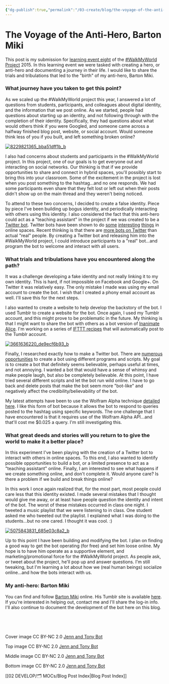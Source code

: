 ```yaml
---
{"dg-publish":true,"permalink":"/03-create/blog/the-voyage-of-the-anti-hero-barton-miki/","title":"The  Voyage of the Anti-Hero, Barton Miki","tags":["twitter","walkmyworld"]}
---
```


# The  Voyage of the Anti-Hero, Barton Miki

This post is my submission for [learning event eight](https://sites.google.com/site/walkmyworldproject/2015-learning-events/the-journey) of the [#WalkMyWorld Project](https://sites.google.com/site/walkmyworldproject/) 2015. In this learning event we were tasked with creating a hero, or anti-hero and documenting a journey in their life. I would like to share the trials and tribulations that led to the "birth" of my anti-hero, Barton Miki.

### What journey have you taken to get this point?

As we scaled up the #WalkMyWorld project this year, I answered a lot of questions from students, participants, and colleagues about digital identity, and the information that we post online. As we started, people had questions about starting up an identity, and not following through with the completion of their identity. Specifically, they had questions about what would others think if you were Googled, and someone came across a halfway finished blog post, website, or social account. Would someone think less of you if you built, and left something broken online?

[![8229821365_bba51dff1b_b](images/8229821365_bba51dff1b_b-750x380.jpg)](http://wiobyrne.com/wp-content/uploads/2015/03/8229821365_bba51dff1b_b.jpg)

I also had concerns about students and participants in the #WalkMyWorld project. In this project, one of our goals is to get everyone out and interacting on social networks. Our thinking is that if we provide opportunities to share and connect in hybrid spaces, you'll possibly start to bring this into your classroom. Some of the excitement in the project is lost when you post something to the hashtag...and no one responds. We had some participants even share that they felt lost or left out when their posts didn't show up on the main thread and they weren't being noticed.

To attend to these two concerns, I decided to create a false identity. Piece by piece I've been building up bogus identity, and periodically interacting with others using this identity. I also considered the fact that this anti-hero could act as a "teaching assistant" in the project if we was created to be a [Twitter bot](http://en.wikipedia.org/wiki/Twitterbot). Twitter bots have been shown to do [some](http://www.theguardian.com/technology/shortcuts/2014/aug/12/eight-twitterbots-worth-following) [interesting](http://www.newyorker.com/tech/elements/the-rise-of-twitter-bots) [things](http://qz.com/279139/the-17-best-bots-on-twitter/) in online spaces. Recent thinking is that there are [more bots on Twitter](http://www.fastcompany.com/3031500/how-twitter-bots-fool-you-into-thinking-they-are-real-people) than actual "real" people. By creating a Twitter bot and releasing him into the #WalkMyWorld project, I could introduce participants to a "real" bot...and program the bot to welcome and interact with all users.

### What trials and tribulations have you encountered along the path?

It was a challenge developing a fake identity and not really linking it to my own identity. This is hard, if not impossible on Facebook and Google+. On Twitter it was relatively easy. The only mistake I made was using my email account to create the bot. I wish that I created a phony email account as well. I'll save this for the next steps.

I also wanted to create a website to help develop the backstory of the bot. I used Tumblr to create a website for the bot. Once again, I used my Tumblr account, and this might prove to be problematic in the future. My thinking is that I might want to share the bot with others as a bot version of [Inanimate Alice](http://www.inanimatealice.com/). I'm working on a series of [IFTTT recipes](https://ifttt.com/) that will automatically post to the Tumblr account.

[![3661636220_de9ecf6b93_b](images/3661636220_de9ecf6b93_b-287x300.jpg)](http://wiobyrne.com/wp-content/uploads/2015/03/3661636220_de9ecf6b93_b.jpg)

Finally, I researched exactly how to make a Twitter bot. There are [numerous opportunities](http://lmgtfy.com/?q=how+to+make+a+twitter+bot) to create a bot using different programs and scripts. My goal is to create a bot that definitely seems believable, perhaps useful at times, and not annoying. I wanted a bot that would have a sense of whimsy and make people laugh, but also be completely believable. At this point, I have tried several different scripts and let the bot run wild online. I have to go back and delete posts that make the bot seem more "bot-like" and negatively affect the credibility/believability of the bot.

My latest attempts have been to use the Wolfram Alpha technique [detailed here](http://www.labnol.org/internet/write-twitter-bot/27902/). I like this form of bot because it allows the bot to respond to queries posted to the hashtag using specific keywords. The one challenge that I have encountered is that it requires use of the Wolfram Alpha API...and that'll cost me $0.025 a query. I'm still investigating this.

### What great deeds and stories will you return to to give the world to make it a better place?

In this experiment I've been playing with the creation of a Twitter bot to interact with others in online spaces. To this end, I also wanted to identify possible opportunities to build a bot, or a limited presence to act as a "teaching assistant" online. Finally, I am interested to see what happens if we create something online, and don't complete it. Would anyone care? Is there a problem if we build and break things online?

In this work I once again realized that, for the most part, most people could care less that this identity existed. I made several mistakes that I thought would give me away, or at least have people question the identity and intent of the bot. The worst of these mistakes occurred in class one night. I tweeted a music playlist that we were listening to in class. One student asked me who tweeted out the playlist. I explained what I was doing to the students...but no one cared. I thought it was cool. :)

[![5075843831_685e03c8a2_b](images/5075843831_685e03c8a2_b-300x300.jpg)](http://wiobyrne.com/wp-content/uploads/2015/03/5075843831_685e03c8a2_b.jpg)

Up to this point I have been building and modifying the bot. I plan on finding a good way to get the bot operating (for free) and set him loose online. My hope is to have him operate as a supportive element, and marketing/promotional force for the #WalkMyWorld project. As people ask, or tweet about the project, he'll pop up and answer questions. I'm still tweaking, but I'm learning a lot about how we (real human beings) socialize online...and how the bots interact with us.

### My anti-hero: Barton Miki

You can find and follow [Barton Miki](https://twitter.com/BartonMiki) online. His Tumblr site is available [here](http://bartonmiki.tumblr.com/). If you're interested in helping out, contact me and I'll share the log-in info. I'll also continue to document the development of the bot here on this blog.

 

 

Cover image CC BY-NC 2.0 [Jenn and Tony Bot](https://www.flickr.com/photos/ittybittiesforyou/4666668619/in/photolist-8aW6rE-cs8fy9-beAAvX-eLv9n4-erg42Q-8EbehC-8z7RhN-cve7Gq-8aWx7N-87r5WC-8iq4u7-aNniSr-fMJorq-a7R4nt-78J5k8-8aRCMc-FNTsd-87nTZM-8ha6jx-8fKKTd-jDCsj8-4fAYFs-8aSMw2-b5JXqV-87Drni-53TpAy-beAAhH-91GwWf-8aRCbB-8aW61L-87r5Qb-879SeQ-9RDcEh-8aUWbw-beAzT4-dxeYXT-jDBv6e-8aRC5x-kwXod-dkb1Qq-88dAg8-241wbL-87PG2K-9PKW19-aNniHp-mUvPEJ-6EwvYN-exr1jG-bzb7NF-4FGTtj)

Top image CC BY-NC 2.0 [Jenn and Tony Bot](https://www.flickr.com/photos/ittybittiesforyou/8229821365/in/photolist-dxeZaP-8nveYa-8aUV3w-6US1Cd-9jc6nd-5T6hw9-bHmk8p-pm5abc-8CBrZb-9dSJPN-f923Wh-8aWxjJ-87nTZM-4ZAJBL-8FBFHG-67FsHu-8VsNo7-6vmmKg-7pVxq2-6AQJ3V-nbSpdn-8nvfe8-8hu6up-8nA4gg-nCuhDe-8Jx2pV-8aWwFL-9n99D9-aLR3dM-6oNj2q-8etMhF-9jbX8A-9n66zv-88dAbr-8vkHN1-aNmsXv-91Dqjp-8nA44K-a3vWNd-99tgk4-in1xmu-fKPVS-879SgE-6tbGq2-8puyet-6Bk6p8-87r4UC-cs8i17-87r58m-8aX3gb)

Middle image CC BY-NC 2.0 [Jenn and Tony Bot](https://www.flickr.com/photos/ittybittiesforyou/3661636220)

Bottom image CC BY-NC 2.0 [Jenn and Tony Bot](https://www.flickr.com/photos/ittybittiesforyou/5075843831)

[[02 DEVELOP/🗂️ MOCs/Blog Post Index\|Blog Post Index]]